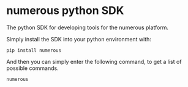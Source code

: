 numerous python SDK
===================

The python SDK for developing tools for the numerous platform.

Simply install the SDK into your python environment with:

    pip install numerous

And then you can simply enter the following command, to get a list of possible
commands.

    numerous
